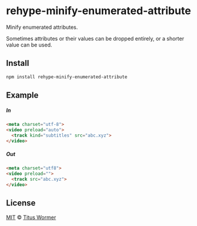 <!--This file is generated by `build-packages.js`-->

# rehype-minify-enumerated-attribute

Minify enumerated attributes.

Sometimes attributes or their values can be dropped
entirely, or a shorter value can be used.

## Install

```sh
npm install rehype-minify-enumerated-attribute
```

## Example

##### In

```html
<meta charset="utf-8">
<video preload="auto">
  <track kind="subtitles" src="abc.xyz">
</video>
```

##### Out

```html
<meta charset="utf8">
<video preload="">
  <track src="abc.xyz">
</video>
```

## License

[MIT](https://github.com/rehypejs/rehype-minify/blob/master/LICENSE) © [Titus Wormer](http://wooorm.com)
